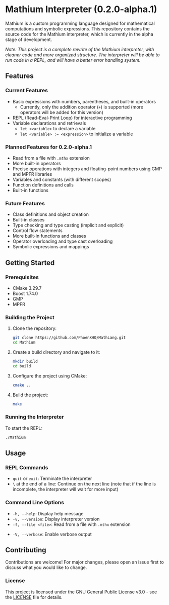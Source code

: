 # Mathium Interpreter (0.2.0-alpha.1)

Mathium is a custom programming language designed for mathematical computations and symbolic expressions. This repository contains the source code for the Mathium interpreter, which is currently in the alpha stage of development.

_Note: This project is a complete rewrite of the Mathium interpreter, with cleaner code and more organized structure. The interpreter will be able to run code in a REPL, and will have a better error handling system._

## Features

### Current Features
- Basic expressions with numbers, parentheses, and built-in operators
	- Currently, only the addition operator (`+`) is supported (more operators will be added for this version)
- REPL (Read-Eval-Print Loop) for interactive programming
- Variable declarations and retrievals
	- `let <variable>` to declare a variable
	- `let <variable> := <expression>` to initialize a variable

### Planned Features for 0.2.0-alpha.1
- Read from a file with `.mthx` extension
- More built-in operators
- Precise operations with integers and floating-point numbers using GMP and MPFR libraries
- Variables and constants (with different scopes)
- Function definitions and calls
- Built-in functions

### Future Features
- Class definitions and object creation
- Built-in classes
- Type checking and type casting (implicit and explicit)
- Control flow statements
- More built-in functions and classes
- Operator overloading and type cast overloading
- Symbolic expressions and mappings

## Getting Started

### Prerequisites
- CMake 3.29.7
- Boost 1.74.0
- GMP
- MPFR

### Building the Project
1. Clone the repository:
	```sh
	git clone https://github.com/PhoenXHO/MathLang.git
	cd Mathium
	```

2. Create a build directory and navigate to it:
	```sh
	mkdir build
	cd build
	```

3. Configure the project using CMake:
	```sh
	cmake ..
	```

4. Build the project:
	```sh
	make
	```

### Running the Interpreter
To start the REPL:
```sh
./Mathium
```

<!-- Not yet implemented -->
<!--To run a Mathium script:
```sh
./Mathium -f <script.mthl>
```-->

## Usage

### REPL Commands
- `quit` or `exit`: Terminate the interpreter
- `\` at the end of a line: Continue on the next line (note that if the line is incomplete, the interpreter will wait for more input)

### Command Line Options
- `-h, --help`: Display help message
- `-v, --version`: Display interpreter version
- `-f, --file <file>`: Read from a file with `.mthx` extension
<!--- `-D, --dev`: Enable debug mode-->
- `-V, --verbose`: Enable verbose output

## Contributing
Contributions are welcome! For major changes, please open an issue first to discuss what you would like to change.

### License
This project is licensed under the GNU General Public License v3.0 - see the [LICENSE](LICENSE) file for details.